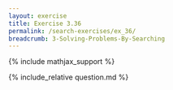 ```yaml
---
layout: exercise
title: Exercise 3.36
permalink: /search-exercises/ex_36/
breadcrumb: 3-Solving-Problems-By-Searching
---
```


{% include mathjax_support %}

<div><i class="arrow-up loader" data-chapter="search-exercises" data-exercise="ex_36" data-rating="0"></i></div>
{% include_relative question.md %}
